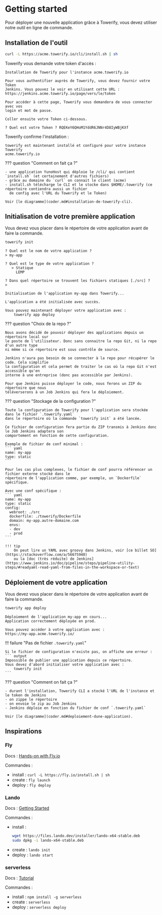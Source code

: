 # Getting started

Pour déployer une nouvelle application grâce à Towerify, vous devez utiliser notre
outil en ligne de commande.

## Installation de l'outil

``` bash
curl -L https://acme.towerify.io/cli/install.sh | sh
```

Towerify vous demande votre token d'accès :

``` output
Installation de Towerify pour l'instance acme.towerify.io

Pour vous authentifier auprès de Towerify, vous devez fournir votre Token 
Jenkins. Vous pouvez le voir en utilisant cette URL :
https://jenkins.acme.towerify.io/page/vers/le/token

Pour accéder à cette page, Towerify vous demandera de vous connecter avec vos 
login et mot de passe.

Coller ensuite votre Token ci-dessous.

? Quel est votre Token ? RQEKeY6QHoM1YddR6JNNr4D8IyWBjKXf
```

Towerify confirme l'installation :

``` output
towerify est maintenant installé et configuré pour votre instance Towerify 
acme.towerify.io
```

??? question "Comment on fait ça ?"

    - une application YunoHost qui déploie le /cli/ qui contient `install.sh` (et certainement d'autres fichiers)
    - grâce au domaine du `curl` on connait le client (acme)
    - install.sh télécharge le CLI et le stocke dans $HOME/.towerify (ce répertoire contiendra aussi un fichier 
      de config avec l'URL du Towerify et le Token)

    Voir [le diagramme](coder.md#installation-de-towerify-cli).


## Initialisation de votre première application

Vous devez vous placer dans le répertoire de votre application avant de faire
la commande.

``` bash
towerify init
```

``` output
? Quel est le nom de votre application ?
> my-app
```

``` output
? Quel est le type de votre application ?
   > Statique
     LEMP
```

``` output
? Dans quel répertoire se trouvent les fichiers statiques [./src] ?
> 
```

``` output
Initialisation de l'application my-app dans Towerify...

L'application a été initialisée avec succès.

Vous pouvez maintenant déployer votre application avec :
    towerify app deploy
```




??? question "Choix de la repo ?"

    Nous avons décidé de pouvoir déployer des applications depuis un répertoire local sur
    le poste de l'utilisateur. Donc sans connaitre la repo Git, ni la repo d'un autre type
    ni même si ce répertoire est sous contrôle de source.

    Jenkins n'aura pas besoin de se connecter à la repo pour récupérer le code. Cela simplifie
    la configuration et cela permet de traiter le cas où la repo Git n'est accessible qu'en 
    interne à une entreprise (donc pas accessible par Jenkins).

    Pour que Jenkins puisse déployer le code, nous ferons un ZIP du répertoire que nous
    téléverserons à un Job Jenkins qui fera le déploiement.


??? question "Stockage de la configuration ?"

    Toute la configuration de Towerify pour l'application sera stockée dans le fichier `.towerify.yaml`
    dans le répertoire où la commande `towerify init` a été lancée.

    Ce fichier de configuration fera partie du ZIP transmis à Jenkins donc le Job Jenkins adaptera son
    comportement en fonction de cette configuration.

    Exemple de fichier de conf minimal :
    ``` yaml 
    name: my-app
    type: static
    ```

    Pour les cas plus complexes, le fichier de conf pourra référencer un fichier externe stocké dans le
    répertoire de l'application comme, par exemple, un `Dockerfile` spécifique.

    Avec une conf spécifique :
    ``` yaml 
    name: my-app
    type: static
    config:
      webroot: ./src 
      dockerfile: ./towerify/Dockerfile
      domain: my-app.autre-domaine.com 
      envs:
      - dev
      - prod  
    ```

    !!! tip
        On peut lire un YAML avec groovy dans Jenkins, voir [ce billet SO](https://stackoverflow.com/a/56675940)
        ou la [doc (très réduite) de Jenkins](https://www.jenkins.io/doc/pipeline/steps/pipeline-utility-steps/#readyaml-read-yaml-from-files-in-the-workspace-or-text)


## Déploiement de votre application

Vous devez vous placer dans le répertoire de votre application avant de faire
la commande.

``` bash
towerify app deploy
```

``` output
Déploiement de l'application my-app en cours...
Application correctement déployée en prod.

Vous pouvez accéder à votre application avec :
https://my-app.acme.towerify.io/
```

!!! failure "Pas de fichier `.towerify.yaml`"

    Si le fichier de configuration n'existe pas, on affiche une erreur :
    ``` output
    Impossible de publier une application depuis ce répertoire.
    Vous devez d'abord initialiser votre application avec :
        towerify init
    ```


??? question "Comment on fait ça ?"

    - durant l'installation, Towerify CLI a stocké l'URL de l'instance et le token de Jenkins
    - on zippe le répertoire
    - on envoie le zip au Job Jenkins
    - Jenkins déploie en fonction du fichier de conf `.towerify.yaml`

    Voir [le diagramme](coder.md#deploiement-dune-application).



## Inspirations

### Fly

Docs : [Hands-on with Fly.io](https://fly.io/docs/hands-on/)
    
Commandes :

- install : `curl -L https://fly.io/install.sh | sh`
- create : `fly launch`
- deploy : `fly deploy`


### Lando

Docs : [Getting Started](https://docs.lando.dev/platformsh/getting-started.html)

Commandes :

- install : 
    ``` bash
    wget https://files.lando.dev/installer/lando-x64-stable.deb
    sudo dpkg -i lando-x64-stable.deb
    ```
- create : `lando init`
- deploy : `lando start`


### serverless

Docs : [Tutorial](https://www.serverless.com/framework/docs/tutorial)

Commandes :

- install : `npm install -g serverless`
- create : `serverless`
- deploy : `serverless deploy`

